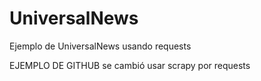 # UniversalNews
Ejemplo de UniversalNews usando requests 

EJEMPLO DE GITHUB se cambió usar scrapy por requests
